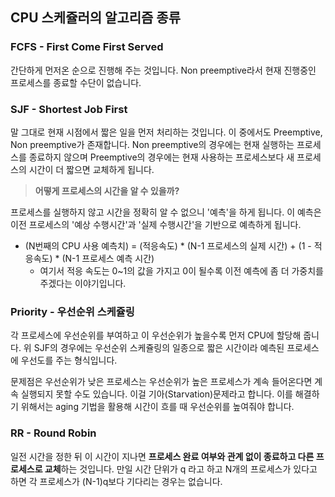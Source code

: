 ## CPU 스케쥴러의 알고리즘 종류



### FCFS - First Come First Served

간단하게 먼저온 순으로 진행해 주는 것입니다. Non preemptive라서 현재 진행중인 프로세스를 종료할 수단이 없습니다.



### SJF - Shortest Job First

말 그대로 현재 시점에서 짧은 일을 먼저 처리하는 것입니다. 이 중에서도 Preemptive, Non preemptive가 존재합니다. Non preemptive의 경우에는 현재 실행하는 프로세스를 종료하지 않으며 Preemptive의 경우에는 현재 사용하는 프로세스보다 새 프로세스의 시간이 더 짧으면 교체하게 됩니다.



> **어떻게 프로세스의 시간을 알 수 있을까?**

프로세스를 실행하지 않고 시간을 정확히 알 수 없으니 '예측'을 하게 됩니다. 이 예측은 이전 프로세스의 '예상 수행시간'과 '실제 수행시간'을 기반으로 예측하게 됩니다.

- (N번째의 CPU 사용 예측치) = (적응속도) \* (N-1 프로세스의 실제 시간) + (1 - 적응속도) \* (N-1 프로세스 예측 시간)
  - 여기서 적응 속도는 0~1의 값을 가지고 0이 될수록 이전 예측에 좀 더 가중치를 주겠다는 이야기입니다.



### Priority - 우선순위 스케쥴링

각 프로세스에 우선순위를 부여하고 이 우선순위가 높을수록 먼저 CPU에 할당해 줍니다. 위 SJF의 경우에는 우선순위 스케쥴링의 일종으로 짧은 시간이라 예측된 프로세스에 우선도를 주는 형식입니다.

문제점은 우선순위가 낮은 프로세스는 우선순위가 높은 프로세스가 계속 들어온다면 계속 실행되지 못할 수도 있습니다. 이걸 기아(Starvation)문제라고 합니다. 이를 해결하기 위해서는 aging 기법을 활용해 시간이 흐를 때 우선순위를 높여줘야 합니다.



### RR - Round Robin

일전 시간을 정한 뒤 이 시간이 지나면 **프로세스 완료 여부와 관계 없이 종료하고 다른 프로세스로 교체**하는 것입니다.  만일 시간 단위가 q 라고 하고 N개의 프로세스가 있다고 하면 각 프로세스가 (N-1)q보다 기다리는 경우는 없습니다.